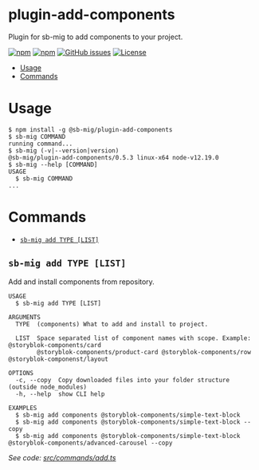 plugin-add-components
=====================

Plugin for sb-mig to add components to your project.

[![npm](https://img.shields.io/npm/v/@sb-mig/plugin-add-components.svg)](https://www.npmjs.com/package/@sb-mig/plugin-add-components)
[![npm](https://img.shields.io/npm/dt/@sb-mig/plugin-add-components.svg)](ttps://img.shields.io/npm/dt/@sb-mig/plugin-add-components.svg)
[![GitHub issues](https://img.shields.io/github/issues/sb-mig/plugin-add-components.svg?style=flat-square&v=1)](https://github.com/sb-mig/plugin-add-components/issues?q=is%3Aopen+is%3Aissue)
[![License](https://img.shields.io/npm/l/@sb-mig/plugin-add-components.svg)](https://github.com/sb-mig/plugin-add-components/blob/master/package.json)

<!-- toc -->
* [Usage](#usage)
* [Commands](#commands)
<!-- tocstop -->
# Usage
<!-- usage -->
```sh-session
$ npm install -g @sb-mig/plugin-add-components
$ sb-mig COMMAND
running command...
$ sb-mig (-v|--version|version)
@sb-mig/plugin-add-components/0.5.3 linux-x64 node-v12.19.0
$ sb-mig --help [COMMAND]
USAGE
  $ sb-mig COMMAND
...
```
<!-- usagestop -->
# Commands
<!-- commands -->
* [`sb-mig add TYPE [LIST]`](#sb-mig-add-type-list)

## `sb-mig add TYPE [LIST]`

Add and install components from repository.

```
USAGE
  $ sb-mig add TYPE [LIST]

ARGUMENTS
  TYPE  (components) What to add and install to project.

  LIST  Space separated list of component names with scope. Example: @storyblok-components/card
        @storyblok-components/product-card @storyblok-components/row @storyblok-componenst/layout

OPTIONS
  -c, --copy  Copy downloaded files into your folder structure (outside node_modules)
  -h, --help  show CLI help

EXAMPLES
  $ sb-mig add components @storyblok-components/simple-text-block
  $ sb-mig add components @storyblok-components/simple-text-block --copy
  $ sb-mig add components @storyblok-components/simple-text-block @storyblok-components/advanced-carousel --copy
```

_See code: [src/commands/add.ts](https://github.com/sb-mig/plugin-add-components/blob/v0.5.3/src/commands/add.ts)_
<!-- commandsstop -->
